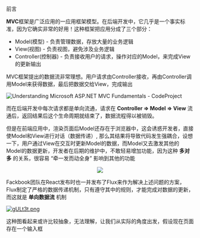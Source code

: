 前言

**MVC**框架是广泛应用的一应用框架模型。在后端开发中，它几乎是一个事实标准，因为它确实非常的好用！这种框架把应用分成了三个部分：

- Model(模型) - 负责管理数据，存放大量的业务逻辑
- View(视图) - 负责视图，避免涉及业务逻辑
- Controller(控制器) - 负责接收用户的请求，操作对应的Model，来完成View的更新输出

MVC框架提出的数据流非常理想。用户请求由Controller接收，再由Controller调用Model来获得数据，最后把数据交给View，完成输出

![Understanding Microsoft ASP.NET MVC Fundamentals - CodeProject](https://encrypted-tbn0.gstatic.com/images?q=tbn:ANd9GcQDO5YXuE1msbaHQiMC1kOuss2L8BRSp5FGAQ&usqp=CAU)

而在后端开发中每次请求都是单向流通，请求在 **Controller => Model => View** 流通后，返回结果后这个生命周期就结束了，数据流程得以被销毁。

但是在前端应用中，渲染页面后Model还存在于浏览器中，这会诱惑开发者，直接使Model和View进行对话（数据传递）, 那么其结果将导致代码发生强耦合，设想一下，用户通过View在交互时更新Model的数据，而Model又去激发其他的Model的数据更新，开发者在后期的维护中，不敢轻易增加功能，因为这种 **多对多** 的关系，很容易 “牵一发而动全身” 影响到其他的功能

<div align=center><img src='https://z3.ax1x.com/2021/05/11/gUb9Cq.png'  /></div>

Fackbook团队在React发布时也一并发布了Flux来作为解决上述问题的方案，Flux制定了严格的数据传递机制，只有遵守其中的规则，才能完成对数据的更新，而这就是 **单向数据流** 机制

[![gULt3t.png](https://z3.ax1x.com/2021/05/11/gULt3t.png)](https://imgtu.com/i/gULt3t)

这种图看起来或许比较抽象，无法理解，让我们从实际的角度出发，假设现在页面存在一个输入框